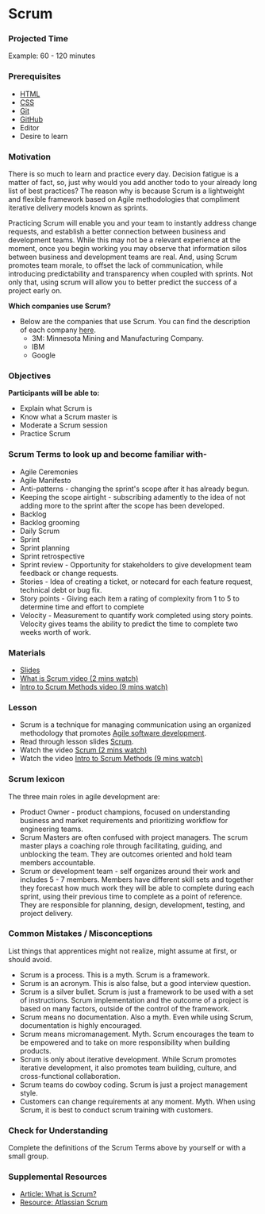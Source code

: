 # Scrum

### Projected Time

Example: 60 - 120 minutes

### Prerequisites

- [HTML](/web/html.md)
- [CSS](/web/css.md)
- [Git](../git/git-version-control.md)
- [GitHub](../git/github-storage.md)
- Editor
- Desire to learn

### Motivation

There is so much to learn and practice every day. Decision fatigue is a matter of fact, so, just why would you add another todo to your already long list of best practices? The reason why is because Scrum is a lightweight and flexible framework based on Agile methodologies that compliment iterative delivery models known as sprints.

Practicing Scrum will enable you and your team to instantly address change requests, and establish a better connection between business and development teams. While this may not be a relevant experience at the moment, once you begin working you may observe that information silos between business and development teams are real. And, using Scrum promotes team morale, to offset the lack of communication, while introducing predictability and transparency when coupled with sprints. Not only that, using scrum will allow you to better predict the success of a project early on.

**Which companies use Scrum?**

- Below are the companies that use Scrum. You can find the description of each company [here](https://www.quickstart.com/blog/how-agile-scrum-training-transformed-these-5-companies/).
  - 3M: Minnesota Mining and Manufacturing Company.
  - IBM
  - Google

### Objectives

**Participants will be able to:**

- Explain what Scrum is
- Know what a Scrum master is
- Moderate a Scrum session
- Practice Scrum

### Scrum Terms to look up and become familiar with-

- Agile Ceremonies
- Agile Manifesto
- Anti-patterns - changing the sprint's scope after it has already begun.
- Keeping the scope airtight - subscribing adamently to the idea of not adding more to the sprint after the scope has been developed.
- Backlog
- Backlog grooming
- Daily Scrum
- Sprint
- Sprint planning
- Sprint retrospective
- Sprint review - Opportunity for stakeholders to give development team feedback or change requests.
- Stories - Idea of creating a ticket, or notecard for each feature request, technical debt or bug fix.
- Story points - Giving each item a rating of complexity from 1 to 5 to determine time and effort to complete
- Velocity - Measurement to quantify work completed using story points. Velocity gives teams the ability to predict the time to complete two weeks worth of work.

### Materials

- [Slides](https://www.slideshare.net/jurgenappelo/the-zen-of-scrum-10)
- [What is Scrum video (2 mins watch)](https://youtu.be/TRcReyRYIMg)
- [Intro to Scrum Methods video (9 mins watch)](https://www.youtube.com/watch?v=XU0llRltyFM)

### Lesson

- Scrum is a technique for managing communication using an organized methodology that promotes [Agile software development](https://en.wikipedia.org/wiki/Agile_software_development).
- Read through lesson slides [Scrum](https://www.slideshare.net/jurgenappelo/the-zen-of-scrum-10).
- Watch the video [Scrum (2 mins watch)](https://youtu.be/TRcReyRYIMg)
- Watch the video [Intro to Scrum Methods (9 mins watch)](https://www.youtube.com/watch?v=XU0llRltyFM)

### Scrum lexicon

The three main roles in agile development are:

- Product Owner - product champions, focused on understanding business and market requirements and prioritizing workflow for engineering teams.
- Scrum Masters are often confused with project managers. The scrum master plays a coaching role through facilitating, guiding, and unblocking the team. They are outcomes oriented and hold team members accountable.
- Scrum or development team - self organizes around their work and includes 5 - 7 members. Members have different skill sets and together they forecast how much work they will be able to complete during each sprint, using their previous time to complete as a point of reference. They are responsible for planning, design, development, testing, and project delivery.

### Common Mistakes / Misconceptions

List things that apprentices might not realize, might assume at first, or should avoid.

- Scrum is a process. This is a myth. Scrum is a framework.
- Scrum is an acronym. This is also false, but a good interview question.
- Scrum is a silver bullet. Scrum is just a framework to be used with a set of instructions. Scrum implementation and the outcome of a project is based on many factors, outside of the control of the framework.
- Scrum means no documentation. Also a myth. Even while using Scrum, documentation is highly encouraged.
- Scrum means micromanagement. Myth. Scrum encourages the team to be empowered and to take on more responsibility when building products.
- Scrum is only about iterative development. While Scrum promotes iterative development, it also promotes team building, culture, and cross-functional collaboration.
- Scrum teams do cowboy coding. Scrum is just a project management style.
- Customers can change requirements at any moment. Myth. When using Scrum, it is best to conduct scrum training with customers.

### Check for Understanding

Complete the definitions of the Scrum Terms above by yourself or with a small group.

### Supplemental Resources

- [Article: What is Scrum?](https://www.scrum.org/resources/what-is-scrum)
- [Resource: Atlassian Scrum](https://www.atlassian.com/agile/scrum)
